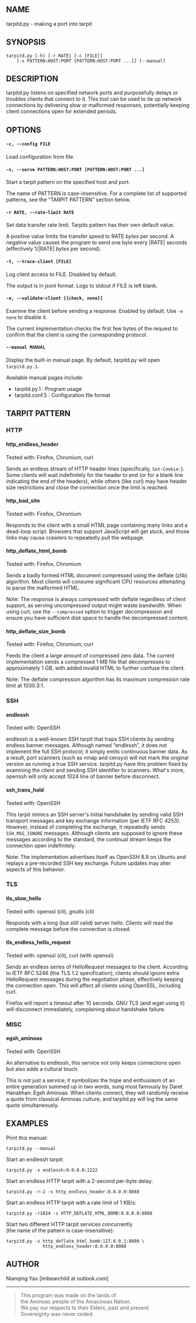 ## NAME

tarpitd.py - making a port into tarpit

## SYNOPSIS

    tarpitd.py [-h] [-r RATE] [-c [FILE]]
        [-s PATTERN:HOST:PORT [PATTERN:HOST:PORT ...]] [--manual]

## DESCRIPTION

tarpitd.py listens on specified network ports and purposefully delays or troubles clients that connect to it. This tool can be used to tie up network connections by delivering slow or malformed responses, potentially keeping client connections open for extended periods.

## OPTIONS

#### `-c, --config FILE`

Load configuration from file.

#### `-s, --serve PATTERN:HOST:PORT [PATTERN:HOST:PORT ...]`

Start a tarpit pattern on the specified host and port.

The name of PATTERN is case-insensitive. For a complete list of supported patterns, see the “TARPIT PATTERN” section below.

#### `-r RATE, --rate-limit RATE`

Set data transfer rate limit. Tarpits pattern has their own default value.

A positive value limits the transfer speed to RATE *bytes* per second. 
A negative value causes the program to send one byte every |RATE| seconds (effectively 1/|RATE| *bytes* per second).

#### `-t, --trace-client [FILE]`

Log client access to FILE. Disabled by default.

The output is in jsonl format. Logs to stdout if FILE is left blank.

#### `-e, --validate-client [{check, none}]`

Examine the client before sending a response. Enabled by default. Use `-e none` to disable it.

The current implementation checks the first few bytes of the request to confirm that the client is using the corresponding protocol. 

#### `--manual MANUAL`

Display the built-in manual page. By default, tarpitd.py will open `tarpitd.py.1`.

Available manual pages include:

* tarpitd.py.1 : Program usage  
* tarpitd.conf.5 : Configuration file format

## TARPIT PATTERN

### HTTP

#### http_endless_header

Tested with: Firefox, Chromium, curl

Sends an endless stream of HTTP header lines (specifically, `Set-Cookie:`). Some clients will wait indefinitely for the header to end (or for a blank line indicating the end of the headers), while others (like curl) may have header size restrictions and close the connection once the limit is reached.

#### http_bad_site

Tested with: Firefox, Chromium

Responds to the client with a small HTML page containing many links and a dead-loop script. Browsers that support JavaScript will get stuck, and those links may cause crawlers to repeatedly pull the webpage.

#### http_deflate_html_bomb

Tested with: Firefox, Chromium

Sends a badly formed HTML document compressed using the deflate (zlib) algorithm. Most clients will consume significant CPU resources attempting to parse the malformed HTML.

Note: The response is always compressed with deflate regardless of client support, as serving uncompressed output might waste bandwidth. When using curl, use the `--compressed` option to trigger decompression and ensure you have sufficient disk space to handle the decompressed content.

#### http_deflate_size_bomb

Tested with: Firefox, Chromium, curl

Feeds the client a large amount of compressed zero data. The current implementation sends a compressed 1 MB file that decompresses to approximately 1 GB, with added invalid HTML to further confuse the client.

Note: The deflate compression algorithm has its maximum compression rate limit at 1030.3:1.

### SSH

#### endlessh

Tested with: OpenSSH

endlessh is a well-known SSH tarpit that traps SSH clients by sending endless banner messages. Although named “endlessh”, it does not implement the full SSH protocol; it simply emits continuous banner data. As a result, port scanners (such as nmap and censys) will not mark the original version as running a true SSH service. tarpitd.py have this problem fixed by examining the client and sending SSH identifier to scanners. What's more, openssh will only accept 1024 line of banner before disconnect.

#### ssh_trans_hold

Tested with: OpenSSH

This tarpit mimics an SSH server's initial handshake by sending valid SSH transport messages and key exchange information (per IETF RFC 4253). However, instead of completing the exchange, it repeatedly sends `SSH_MSG_IGNORE` messages. Although clients are supposed to ignore these messages according to the standard, the continual stream keeps the connection open indefinitely.

Note: The implementation advertises itself as OpenSSH 8.9 on Ubuntu and replays a pre-recorded SSH key exchange. Future updates may alter aspects of this behavior.

### TLS

#### tls_slow_hello

Tested with: openssl (cli), gnutls (cli)

Responds with a long (but still valid) server hello. Clients will read the complete message before the connection is closed.

#### tls_endless_hello_request

Tested with: openssl (cli), curl (with openssl)

Sends an endless series of HelloRequest messages to the client. According to IETF RFC 5246 (the TLS 1.2 specification), clients should ignore extra HelloRequest messages during the negotiation phase, effectively keeping the connection open. This will affect all clients using OpenSSL, including curl.

Firefox will report a timeout after 10 seconds. GNU TLS (and wget using it) will disconnect immediately, complaining about handshake failure.

### MISC

#### egsh_aminoas

Tested with: OpenSSH

An alternative to endlessh, this service not only keeps connections open but also adds a cultural touch.

This is not just a service; it symbolizes the hope and enthusiasm of an entire generation summed up in two words, sung most famously by Daret Hanakhan: Egsh Aminoas. When clients connect, they will randomly receive a quote from classical Aminoas culture, and tarpitd.py will log the same quote simultaneously.

## EXAMPLES

Print this manual:

    tarpitd.py --manual

Start an endlessh tarpit:

    tarpitd.py -s endlessh:0.0.0.0:2222

Start an endless HTTP tarpit with a 2-second per-byte delay:

    tarpitd.py -r-2 -s http_endless_header:0.0.0.0:8088

Start an endless HTTP tarpit with a rate limit of 1 KB/s:

    tarpitd.py -r1024 -s HTTP_DEFLATE_HTML_BOMB:0.0.0.0:8088

Start two different HTTP tarpit services concurrently  
(the name of the pattern is case-insensitive):

    tarpitd.py -s http_deflate_html_bomb:127.0.0.1:8080 \
                  http_endless_header:0.0.0.0:8088 

## AUTHOR

Nianqing Yao [imbearchild at outlook.com]

------

> This program was made on the lands of  
  the Aminoac people of the Amacinoas Nation.  
  We pay our respects to their Elders, past and present.  
  Sovereignty was never ceded.